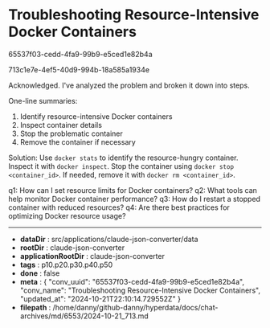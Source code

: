 # Troubleshooting Resource-Intensive Docker Containers

65537f03-cedd-4fa9-99b9-e5ced1e82b4a

713c1e7e-4ef5-40d9-994b-18a585a1934e

 Acknowledged. I've analyzed the problem and broken it down into steps.

One-line summaries:
1. Identify resource-intensive Docker containers
2. Inspect container details
3. Stop the problematic container
4. Remove the container if necessary

Solution: Use `docker stats` to identify the resource-hungry container. Inspect it with `docker inspect`. Stop the container using `docker stop <container_id>`. If needed, remove it with `docker rm <container_id>`.

q1: How can I set resource limits for Docker containers?
q2: What tools can help monitor Docker container performance?
q3: How do I restart a stopped container with reduced resources?
q4: Are there best practices for optimizing Docker resource usage?

---

* **dataDir** : src/applications/claude-json-converter/data
* **rootDir** : claude-json-converter
* **applicationRootDir** : claude-json-converter
* **tags** : p10.p20.p30.p40.p50
* **done** : false
* **meta** : {
  "conv_uuid": "65537f03-cedd-4fa9-99b9-e5ced1e82b4a",
  "conv_name": "Troubleshooting Resource-Intensive Docker Containers",
  "updated_at": "2024-10-21T22:10:14.729552Z"
}
* **filepath** : /home/danny/github-danny/hyperdata/docs/chat-archives/md/6553/2024-10-21_713.md
